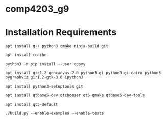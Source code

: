 # comp4203_g9

# Installation Requirements
```
apt install g++ python3 cmake ninja-build git
```
```
apt install ccache
```
```
python3 -m pip install --user cppyy
```
```
apt install gir1.2-goocanvas-2.0 python3-gi python3-gi-cairo python3-pygraphviz gir1.2-gtk-3.0 ipython3
```
```
apt install python3-setuptools git
```
```
apt install qtbase5-dev qtchooser qt5-qmake qtbase5-dev-tools
```
```
apt install qt5-default
```
```
./build.py --enable-examples --enable-tests
```
